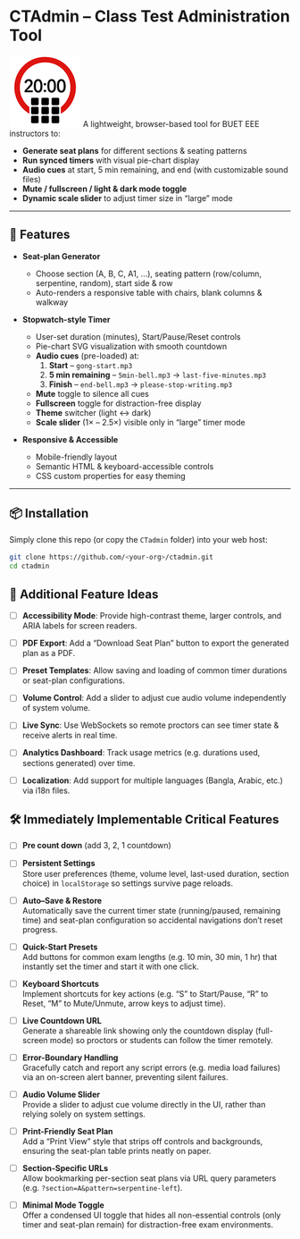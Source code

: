 # CTAdmin – Class Test Administration Tool
![logo](https://github.com/sajidbuet/ctadmin/blob/main/docs/favicon.png?raw=true)
A lightweight, browser-based tool for BUET EEE instructors to:
- **Generate seat plans** for different sections & seating patterns  
- **Run synced timers** with visual pie-chart display  
- **Audio cues** at start, 5 min remaining, and end (with customizable sound files)  
- **Mute / fullscreen / light & dark mode toggle**  
- **Dynamic scale slider** to adjust timer size in “large” mode  

---

## 🚀 Features

- **Seat-plan Generator**  
  - Choose section (A, B, C, A1, …), seating pattern (row/column, serpentine, random), start side & row  
  - Auto-renders a responsive table with chairs, blank columns & walkway  

- **Stopwatch-style Timer**  
  - User-set duration (minutes), Start/Pause/Reset controls  
  - Pie-chart SVG visualization with smooth countdown  
  - **Audio cues** (pre-loaded) at:  
    1. **Start** – `gong-start.mp3`  
    2. **5 min remaining** – `5min-bell.mp3` → `last-five-minutes.mp3`  
    3. **Finish** – `end-bell.mp3` → `please-stop-writing.mp3`  
  - **Mute** toggle to silence all cues  
  - **Fullscreen** toggle for distraction-free display  
  - **Theme** switcher (light ↔ dark)  
  - **Scale slider** (1× – 2.5×) visible only in “large” timer mode  

- **Responsive & Accessible**  
  - Mobile-friendly layout  
  - Semantic HTML & keyboard-accessible controls  
  - CSS custom properties for easy theming  

---

## 📦 Installation

Simply clone this repo (or copy the `CTadmin` folder) into your web host:

```bash
git clone https://github.com/<your-org>/ctadmin.git
cd ctadmin
```

## 🚀 Additional Feature Ideas
- [ ] **Accessibility Mode**: Provide high-contrast theme, larger controls, and ARIA labels for screen readers.
- [ ] **PDF Export**: Add a “Download Seat Plan” button to export the generated plan as a PDF.
- [ ] **Preset Templates**: Allow saving and loading of common timer durations or seat-plan configurations.
- [ ] **Volume Control**: Add a slider to adjust cue audio volume independently of system volume.
- [ ] **Live Sync**: Use WebSockets so remote proctors can see timer state & receive alerts in real time.
- [ ] **Analytics Dashboard**: Track usage metrics (e.g. durations used, sections generated) over time.
- [ ] **Localization**: Add support for multiple languages (Bangla, Arabic, etc.) via i18n files.


## 🛠️ Immediately Implementable Critical Features
- [ ] **Pre count down** (add 3, 2, 1 countdown)
- [ ] **Persistent Settings**  
  Store user preferences (theme, volume level, last-used duration, section choice) in `localStorage` so settings survive page reloads.

- [ ] **Auto–Save & Restore**  
  Automatically save the current timer state (running/paused, remaining time) and seat-plan configuration so accidental navigations don’t reset progress.

- [ ] **Quick-Start Presets**  
  Add buttons for common exam lengths (e.g. 10 min, 30 min, 1 hr) that instantly set the timer and start it with one click.

- [ ] **Keyboard Shortcuts**  
  Implement shortcuts for key actions (e.g. “S” to Start/Pause, “R” to Reset, “M” to Mute/Unmute, arrow keys to adjust time).

- [ ] **Live Countdown URL**  
  Generate a shareable link showing only the countdown display (full-screen mode) so proctors or students can follow the timer remotely.

- [ ] **Error-Boundary Handling**  
  Gracefully catch and report any script errors (e.g. media load failures) via an on-screen alert banner, preventing silent failures.

- [ ] **Audio Volume Slider**  
  Provide a slider to adjust cue volume directly in the UI, rather than relying solely on system settings.

- [ ] **Print-Friendly Seat Plan**  
  Add a “Print View” style that strips off controls and backgrounds, ensuring the seat-plan table prints neatly on paper.

- [ ] **Section-Specific URLs**  
  Allow bookmarking per-section seat plans via URL query parameters (e.g. `?section=A&pattern=serpentine-left`).

- [ ] **Minimal Mode Toggle**  
  Offer a condensed UI toggle that hides all non-essential controls (only timer and seat-plan remain) for distraction-free exam environments.
